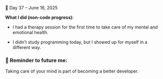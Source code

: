 📅 Day 37 – June 16, 2025

**What I did (non-code progress):**

- I had a therapy session for the first time to take care of my mental and emotional health.

- I didn’t study programming today, but I showed up for myself in a different way.

### 🧠 Reminder to future me:
Taking care of your mind is part of becoming a better developer.

